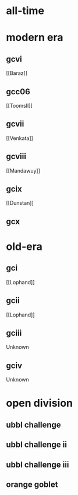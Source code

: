 # all-time

# modern era

## gcvi

[[Baraz]]

## gcc06

[[ToomsII]]

## gcvii

[[Venkata]]

## gcviii

[[Mandawuy]]

## gcix

[[Dunstan]]

## gcx

# old-era

## gci

[[Lophand]]

## gcii

[[Lophand]]

## gciii

Unknown

## gciv

Unknown

# open division

## ubbl challenge

## ubbl challenge ii

## ubbl challenge iii

## orange goblet